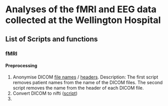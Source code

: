 # Analyses of the fMRI and EEG data collected at the Wellington Hospital

## List of Scripts and functions

### fMRI

#### Preprocessing
 
1) Anonymise DICOM [file names](https://github.com/Davi93/raindrop_analyses_fmri_eeg/blob/main/fmri/preprocessing/anonymise_data_fnames.ipynb) / [headers](https://github.com/Davi93/raindrop_analyses_fmri_eeg/blob/main/fmri/preprocessing/anonymise_data_headers.ipynb). 
Description: The first script removes patient names from the name of the DICOM files. The second script removes the name from the header of each DICOM file.
2) Convert DICOM to nifti ([script](https://github.com/Davi93/raindrop_analyses_fmri_eeg/blob/main/fmri/preprocessing/dicom_to_nifti.ipynb))
3) 
